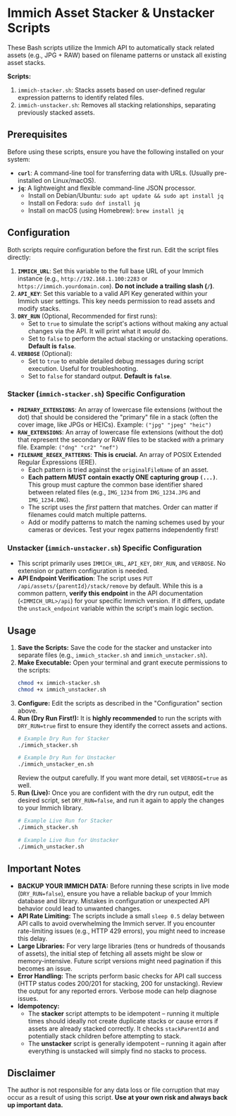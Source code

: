 # Immich Asset Stacker & Unstacker Scripts

These Bash scripts utilize the Immich API to automatically stack related assets (e.g., JPG + RAW) based on filename patterns or unstack all existing asset stacks.

**Scripts:**

1.  `immich-stacker.sh`: Stacks assets based on user-defined regular expression patterns to identify related files.
2.  `immich-unstacker.sh`: Removes all stacking relationships, separating previously stacked assets.

## Prerequisites

Before using these scripts, ensure you have the following installed on your system:

* **`curl`**: A command-line tool for transferring data with URLs. (Usually pre-installed on Linux/macOS).
* **`jq`**: A lightweight and flexible command-line JSON processor.
    * Install on Debian/Ubuntu: `sudo apt update && sudo apt install jq`
    * Install on Fedora: `sudo dnf install jq`
    * Install on macOS (using Homebrew): `brew install jq`

## Configuration

Both scripts require configuration before the first run. Edit the script files directly:

1.  **`IMMICH_URL`**: Set this variable to the full base URL of your Immich instance (e.g., `http://192.168.1.100:2283` or `https://immich.yourdomain.com`). **Do not include a trailing slash (`/`)**.
2.  **`API_KEY`**: Set this variable to a valid API Key generated within your Immich user settings. This key needs permission to read assets and modify stacks.
3.  **`DRY_RUN`** (Optional, Recommended for first runs):
    * Set to `true` to simulate the script's actions without making any actual changes via the API. It will print what it *would* do.
    * Set to `false` to perform the actual stacking or unstacking operations. **Default is `false`**.
4.  **`VERBOSE`** (Optional):
    * Set to `true` to enable detailed debug messages during script execution. Useful for troubleshooting.
    * Set to `false` for standard output. **Default is `false`**.

### Stacker (`immich-stacker.sh`) Specific Configuration

* **`PRIMARY_EXTENSIONS`**: An array of lowercase file extensions (without the dot) that should be considered the "primary" file in a stack (often the cover image, like JPGs or HEICs). Example: `("jpg" "jpeg" "heic")`
* **`RAW_EXTENSIONS`**: An array of lowercase file extensions (without the dot) that represent the secondary or RAW files to be stacked *with* a primary file. Example: `("dng" "cr2" "nef")`
* **`FILENAME_REGEX_PATTERNS`**: **This is crucial.** An array of POSIX Extended Regular Expressions (ERE).
    * Each pattern is tried against the `originalFileName` of an asset.
    * **Each pattern MUST contain exactly ONE capturing group `(...)`**. This group must capture the common base identifier shared between related files (e.g., `IMG_1234` from `IMG_1234.JPG` and `IMG_1234.DNG`).
    * The script uses the *first* pattern that matches. Order can matter if filenames could match multiple patterns.
    * Add or modify patterns to match the naming schemes used by your cameras or devices. Test your regex patterns independently first!

### Unstacker (`immich-unstacker.sh`) Specific Configuration

* This script primarily uses `IMMICH_URL`, `API_KEY`, `DRY_RUN`, and `VERBOSE`. No extension or pattern configuration is needed.
* **API Endpoint Verification**: The script uses `PUT /api/assets/{parentId}/stack/remove` by default. While this is a common pattern, **verify this endpoint** in the API documentation (`<IMMICH_URL>/api`) for your specific Immich version. If it differs, update the `unstack_endpoint` variable within the script's main logic section.

## Usage

1.  **Save the Scripts:** Save the code for the stacker and unstacker into separate files (e.g., `immich_stacker.sh` and `immich_unstacker.sh`).
2.  **Make Executable:** Open your terminal and grant execute permissions to the scripts:
    ```bash
    chmod +x immich-stacker.sh
    chmod +x immich_unstacker.sh
    ```
3.  **Configure:** Edit the scripts as described in the "Configuration" section above.
4.  **Run (Dry Run First!):** It is **highly recommended** to run the scripts with `DRY_RUN=true` first to ensure they identify the correct assets and actions.
    ```bash
    # Example Dry Run for Stacker
    ./immich_stacker.sh

    # Example Dry Run for Unstacker
    ./immich_unstacker_en.sh
    ```
    Review the output carefully. If you want more detail, set `VERBOSE=true` as well.
5.  **Run (Live):** Once you are confident with the dry run output, edit the desired script, set `DRY_RUN=false`, and run it again to apply the changes to your Immich library.
    ```bash
    # Example Live Run for Stacker
    ./immich_stacker.sh

    # Example Live Run for Unstacker
    ./immich_unstacker.sh
    ```

## Important Notes

* **BACKUP YOUR IMMICH DATA:** Before running these scripts in live mode (`DRY_RUN=false`), ensure you have a reliable backup of your Immich database and library. Mistakes in configuration or unexpected API behavior could lead to unwanted changes.
* **API Rate Limiting:** The scripts include a small `sleep 0.5` delay between API calls to avoid overwhelming the Immich server. If you encounter rate-limiting issues (e.g., HTTP 429 errors), you might need to increase this delay.
* **Large Libraries:** For very large libraries (tens or hundreds of thousands of assets), the initial step of fetching all assets might be slow or memory-intensive. Future script versions might need pagination if this becomes an issue.
* **Error Handling:** The scripts perform basic checks for API call success (HTTP status codes 200/201 for stacking, 200 for unstacking). Review the output for any reported errors. Verbose mode can help diagnose issues.
* **Idempotency:**
    * The **stacker** script attempts to be idempotent – running it multiple times should ideally not create duplicate stacks or cause errors if assets are already stacked correctly. It checks `stackParentId` and potentially stack children before attempting to stack.
    * The **unstacker** script is generally idempotent – running it again after everything is unstacked will simply find no stacks to process.

## Disclaimer
The author is not responsible for any data loss or file corruption that may occur as a result of using this script. **Use at your own risk and always back up important data.**
